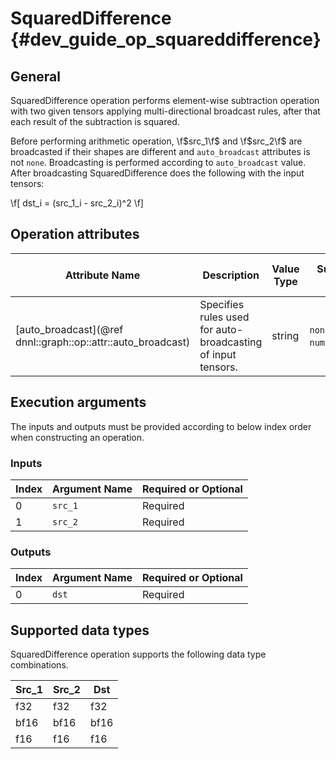 # SquaredDifference {#dev_guide_op_squareddifference}

## General

SquaredDifference operation performs element-wise subtraction operation with
two given tensors applying multi-directional broadcast rules, after that each
result of the subtraction is squared.

Before performing arithmetic operation, \f$src_1\f$ and \f$src_2\f$ are
broadcasted if their shapes are different and `auto_broadcast` attributes is not
`none`. Broadcasting is performed according to `auto_broadcast` value. After
broadcasting SquaredDifference does the following with the input tensors:

\f[ dst_i = (src\_1_i - src\_2_i)^2 \f]

## Operation attributes

Attribute Name | Description | Value Type | Supported Values | Required or Optional
-- | -- | -- | -- | --
[auto_broadcast](@ref dnnl::graph::op::attr::auto_broadcast) | Specifies rules used for auto-broadcasting of input tensors. | string | `none`, `numpy`(default) | Optional

## Execution arguments

The inputs and outputs must be provided according to below index order when
constructing an operation.

### Inputs

Index | Argument Name | Required or Optional
-- | -- | --
0 | `src_1` | Required
1 | `src_2` | Required

### Outputs

Index | Argument Name | Required or Optional
-- | -- | --
0 | `dst` | Required

## Supported data types

SquaredDifference operation supports the following data type combinations.

Src_1 | Src_2 | Dst
-- | -- | --
f32 | f32 | f32
bf16 | bf16 | bf16
f16 | f16 | f16
